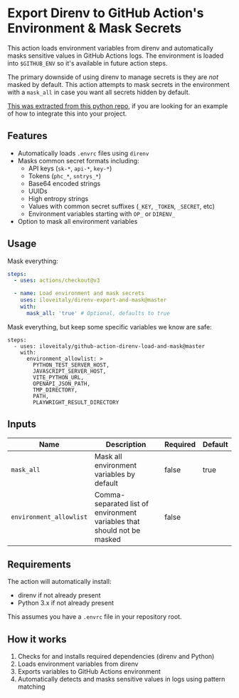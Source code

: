 # Export Direnv to GitHub Action's Environment & Mask Secrets

This action loads environment variables from direnv and automatically masks sensitive values in GitHub Actions logs. The environment is loaded into `$GITHUB_ENV` so it's available in future action steps.

The primary downside of using direnv to manage secrets is they are *not* masked by default. This action attempts to mask secrets in the environment with a `mask_all` in case you want all secrets hidden by default.

[This was extracted from this python repo](https://github.com/iloveitaly/python-starter-template), if you are looking for an example of how to integrate this into your project.

## Features

- Automatically loads `.envrc` files using `direnv`
- Masks common secret formats including:
  - API keys (`sk-*`, `api-*`, `key-*`)
  - Tokens (`phc_*`, `sntrys_*`)
  - Base64 encoded strings
  - UUIDs
  - High entropy strings
  - Values with common secret suffixes (`_KEY`, `_TOKEN`, `_SECRET`, etc)
  - Environment variables starting with `OP_` or `DIRENV_`
- Option to mask all environment variables

## Usage

Mask everything:

```yml
steps:
  - uses: actions/checkout@v3

  - name: Load environment and mask secrets
    uses: iloveitaly/direnv-export-and-mask@master
    with:
      mask_all: 'true' # Optional, defaults to true
```

Mask everything, but keep some specific variables we know are safe:

```
steps:
  - uses: iloveitaly/github-action-direnv-load-and-mask@master
    with:
      environment_allowlist: >
        PYTHON_TEST_SERVER_HOST,
        JAVASCRIPT_SERVER_HOST,
        VITE_PYTHON_URL,
        OPENAPI_JSON_PATH,
        TMP_DIRECTORY,
        PATH,
        PLAYWRIGHT_RESULT_DIRECTORY
```

## Inputs

| Name | Description | Required | Default |
|------|-------------|----------|---------|
| `mask_all` | Mask all environment variables by default | false | true |
| `environment_allowlist` | Comma-separated list of environment variables that should not be masked | false | |
## Requirements

The action will automatically install:

- direnv if not already present
- Python 3.x if not already present

This assumes you have a `.envrc` file in your repository root.

## How it works

1. Checks for and installs required dependencies (direnv and Python)
2. Loads environment variables from direnv
3. Exports variables to GitHub Actions environment
4. Automatically detects and masks sensitive values in logs using pattern matching
